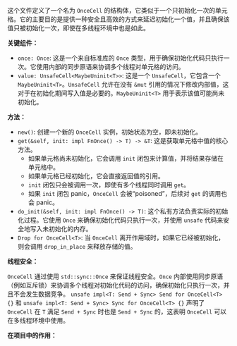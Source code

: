 这个文件定义了一个名为 `OnceCell` 的结构体，它类似于一个只初始化一次的单元格。它的主要目的是提供一种安全且高效的方式来延迟初始化一个值，并且确保该值只被初始化一次，即使在多线程环境中也是如此。

**关键组件：**

*   `once: Once`:  这是一个来自标准库的 `Once` 类型，用于确保初始化代码只执行一次。它使用内部的同步原语来协调多个线程对单元格的访问。
*   `value: UnsafeCell<MaybeUninit<T>>`:  这是一个 `UnsafeCell`，它包含一个 `MaybeUninit<T>`。`UnsafeCell` 允许在没有 `&mut` 引用的情况下修改内部值，这对于在初始化期间写入值是必要的。`MaybeUninit<T>` 用于表示该值可能尚未初始化。

**方法：**

*   `new()`:  创建一个新的 `OnceCell` 实例，初始状态为空，即未初始化。
*   `get(&self, init: impl FnOnce() -> T) -> &T`:  这是获取单元格中值的核心方法。
    *   如果单元格尚未初始化，它会调用 `init` 闭包来计算值，并将结果存储在单元格中。
    *   如果单元格已经初始化，它会直接返回值的引用。
    *   `init` 闭包只会被调用一次，即使有多个线程同时调用 `get`。
    *   如果 `init` 闭包 panic，`OnceCell` 会被“poisoned”，后续对 `get` 的调用也会 panic。
*   `do_init(&self, init: impl FnOnce() -> T)`:  这个私有方法负责实际的初始化过程。它使用 `Once` 来确保初始化代码只执行一次，并使用 `unsafe` 代码来安全地写入未初始化的内存。
*   `Drop for OnceCell<T>`:  当 `OnceCell` 离开作用域时，如果它已经被初始化，则会调用 `drop_in_place` 来释放存储的值。

**线程安全：**

`OnceCell` 通过使用 `std::sync::Once` 来保证线程安全。`Once` 内部使用同步原语（例如互斥锁）来协调多个线程对初始化代码的访问，确保初始化只执行一次，并且不会发生数据竞争。 `unsafe impl<T: Send + Sync> Send for OnceCell<T> {}` 和 `unsafe impl<T: Send + Sync> Sync for OnceCell<T> {}` 声明了 `OnceCell` 在 `T` 满足 `Send + Sync` 时也是 `Send + Sync` 的，这表明 `OnceCell` 可以在多线程环境中使用。

**在项目中的作用：**
